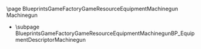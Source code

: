 \page BlueprintsGameFactoryGameResourceEquipmentMachinegun Machinegun
- \subpage BlueprintsGameFactoryGameResourceEquipmentMachinegunBP_EquipmentDescriptorMachinegun
